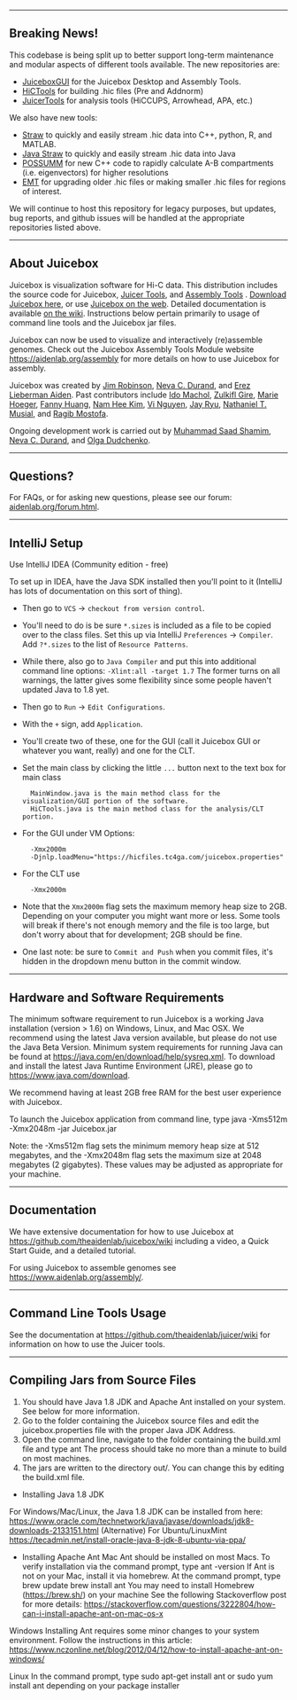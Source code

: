 --------------
Breaking News!
--------------
This codebase is being split up to better support long-term maintenance and modular aspects of different tools
available. The new repositories are:

- [JuiceboxGUI](https://github.com/aidenlab/juiceboxgui) for the Juicebox Desktop and Assembly Tools.
- [HiCTools](https://github.com/aidenlab/hictools) for building .hic files (Pre and Addnorm)
- [JuicerTools](https://github.com/aidenlab/juicertools) for analysis tools (HiCCUPS, Arrowhead, APA, etc.)

We also have new tools:

- [Straw](https://github.com/aidenlab/straw) to quickly and easily stream .hic data into C++, python, R, and MATLAB.
- [Java Straw](https://github.com/aidenlab/java-straw) to quickly and easily stream .hic data into Java
- [POSSUMM](https://github.com/sa501428/EigenVector) for new C++ code to rapidly calculate A-B compartments (i.e.
  eigenvectors) for higher resolutions
- [EMT](https://github.com/sa501428/hic-emt) for upgrading older .hic files or making smaller .hic files for regions of
  interest.

We will continue to host this repository for legacy purposes, but updates, bug reports, and github issues will be
handled at the appropriate repositories listed above.

--------------
About Juicebox
--------------
Juicebox is visualization software for Hi-C data. This distribution includes the source code for
Juicebox, <a href="https://github.com/theaidenlab/juicer/wiki/Download">Juicer Tools</a>,
and <a href="https://aidenlab.org/assembly/">Assembly Tools</a>
.  <a href="https://github.com/theaidenlab/juicebox/wiki/Download">Download Juicebox here</a>, or
use <a href="https://aidenlab.org/juicebox">Juicebox on the web</a>. Detailed documentation is
available <a href="https://github.com/theaidenlab/juicebox/wiki">on the wiki</a>. Instructions below pertain primarily
to usage of command line tools and the Juicebox jar files.

Juicebox can now be used to visualize and interactively (re)assemble genomes. Check out the Juicebox Assembly Tools
Module website https://aidenlab.org/assembly for more details on how to use Juicebox for assembly.

Juicebox was created by <a href="https://github.com/jrobinso">Jim Robinson</a>,
<a href="https://github.com/nchernia">Neva C. Durand</a>, and <a href="http://www.erez.com/">Erez Lieberman Aiden</a>. Past contributors include <a href="https://github.com/imachol">Ido Machol</a>, <a href="https://github.com/zgire">Zulkifl Gire</a>, <a href="https://github.com/mhoeger">Marie Hoeger</a>, <a href="https://github.com/asddf123789">Fanny Huang</a>, <a href="https://github.com/mikeehman">Nam Hee Kim</a>, <a href="https://github.com/nguyenkvi">Vi Nguyen</a>, <a href="https://github.com/bluejay9676">Jay Ryu</a>, <a href="https://github.com/musianat">Nathaniel T. Musial</a>, and <a href="https://github.com/ranganmostofa11">Ragib Mostofa</a>.

Ongoing development work is carried out by <a href="https://github.com/sa501428">Muhammad Saad Shamim</a>, <a href="https://github.com/nchernia">Neva C. Durand</a>, and <a href="https://github.com/dudcha">Olga Dudchenko</a>.

--------------
Questions?
--------------

For FAQs, or for asking new questions, please see our forum: <a href="https://aidenlab.org/forum.html">aidenlab.org/forum.html</a>.

--------------
IntelliJ Setup
--------------

Use IntelliJ IDEA (Community edition - free)

To set up in IDEA, have the Java SDK installed
then you'll point to it (IntelliJ has lots of documentation on this sort of thing).

* Then go to `VCS` -> `checkout from version control`.
* You'll need to do is be sure `*.sizes` is included as a file to be copied over to the class files.
  Set this up via IntelliJ `Preferences` -> `Compiler`. Add `?*.sizes` to the list of `Resource Patterns`.
* While there, also go to `Java Compiler` and put this into additional command line options: `-Xlint:all -target 1.7`
The former turns on all warnings, the latter gives some flexibility since some people haven't updated Java to 1.8 yet.
* Then go to `Run` -> `Edit Configurations`.
* With the `+` sign, add `Application`.
* You'll create two of these, one for the GUI (call it Juicebox GUI or whatever you want, really) and one for the CLT.
* Set the main class by clicking the little `...` button next to the text box for main class

        MainWindow.java is the main method class for the visualization/GUI portion of the software.
        HiCTools.java is the main method class for the analysis/CLT portion.

* For the GUI under VM Options:

        -Xmx2000m
        -Djnlp.loadMenu="https://hicfiles.tc4ga.com/juicebox.properties"

* For the CLT use

        -Xmx2000m

* Note that the `Xmx2000m` flag sets the maximum memory heap size to 2GB.
  Depending on your computer you might want more or less.
  Some tools will break if there's not enough memory and the file is too large,
  but don't worry about that for development; 2GB should be fine.
* One last note: be sure to `Commit and Push` when you commit files, it's hidden in the dropdown menu button in the
  commit window.

----------------------------------
Hardware and Software Requirements
----------------------------------
The minimum software requirement to run Juicebox is a working Java installation
(version > 1.6) on Windows, Linux, and Mac OSX.  We recommend using the latest
Java version available, but please do not use the Java Beta Version. Minimum
system requirements for running Java can be found at
https://java.com/en/download/help/sysreq.xml. To download and install the latest
Java Runtime Environment (JRE), please go to https://www.java.com/download.

We recommend having at least 2GB free RAM for the best user experience with
Juicebox.

To launch the Juicebox application from command line, type java -Xms512m -Xmx2048m -jar Juicebox.jar

Note: the -Xms512m flag sets the minimum memory heap size at 512 megabytes, and
the -Xmx2048m flag sets the maximum size at 2048 megabytes (2 gigabytes). These
values may be adjusted as appropriate for your machine.

-------------
Documentation
-------------
We have extensive documentation for how to use Juicebox at
https://github.com/theaidenlab/juicebox/wiki including a video, a Quick Start Guide, and a
detailed tutorial.

For using Juicebox to assemble genomes see https://www.aidenlab.org/assembly/.

------------------------
Command Line Tools Usage
------------------------

See the documentation at https://github.com/theaidenlab/juicer/wiki for information
on how to use the Juicer tools.

--------------------------------
Compiling Jars from Source Files
--------------------------------
1. You should have Java 1.8 JDK and Apache Ant installed on your system. See below for more information.
2. Go to the folder containing the Juicebox source files and edit the juicebox.properties file with the proper Java JDK Address.
3. Open the command line, navigate to the folder containing the build.xml file and type ant The process should take no more than a minute to build on most machines.
4. The jars are written to the directory out/. You can change this by editing the build.xml file.

* Installing Java 1.8 JDK

For Windows/Mac/Linux, the Java 1.8 JDK can be installed from here:
https://www.oracle.com/technetwork/java/javase/downloads/jdk8-downloads-2133151.html
(Alternative) For Ubuntu/LinuxMint
https://tecadmin.net/install-oracle-java-8-jdk-8-ubuntu-via-ppa/

* Installing Apache Ant
  Mac Ant should be installed on most Macs. To verify installation via the command prompt, type ant -version If Ant is not on your Mac, install it via homebrew. At the command prompt, type
  brew update brew install ant You may need to install Homebrew (https://brew.sh/) on your machine See the following Stackoverflow post for more details:
  https://stackoverflow.com/questions/3222804/how-can-i-install-apache-ant-on-mac-os-x

Windows Installing Ant requires some minor changes to your system environment. Follow the instructions in this article:
https://www.nczonline.net/blog/2012/04/12/how-to-install-apache-ant-on-windows/

Linux In the command prompt, type sudo apt-get install ant or sudo yum install ant depending on your package installer
